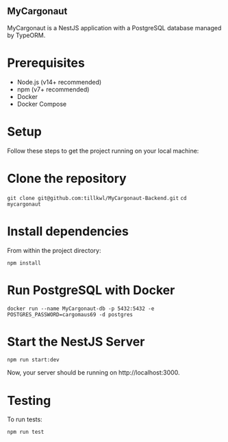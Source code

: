 ## MyCargonaut

MyCargonaut is a NestJS application with a PostgreSQL database managed by TypeORM.

# Prerequisites

- Node.js (v14+ recommended)
- npm (v7+ recommended)
- Docker
- Docker Compose

# Setup

Follow these steps to get the project running on your local machine:

# Clone the repository

`git clone git@github.com:tillkwl/MyCargonaut-Backend.git`
`cd mycargonaut`

# Install dependencies

From within the project directory:

`npm install`

# Run PostgreSQL with Docker

`docker run --name MyCargonaut-db -p 5432:5432 -e POSTGRES_PASSWORD=cargomaus69 -d postgres`

# Start the NestJS Server

`npm run start:dev`

Now, your server should be running on http://localhost:3000.

# Testing

To run tests:

`npm run test`
